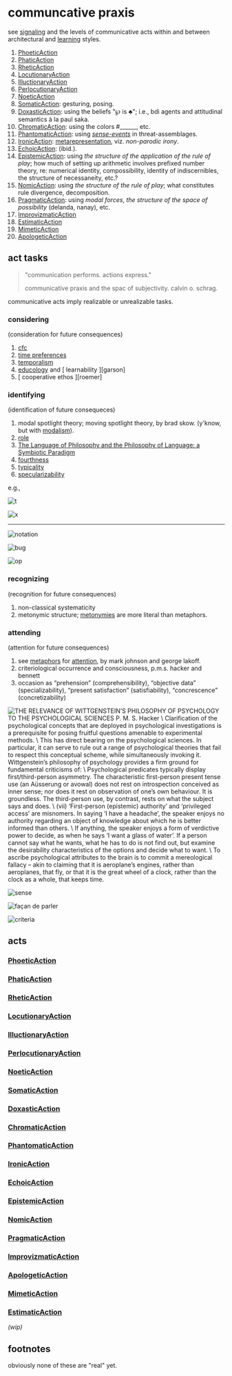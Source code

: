 # communcative praxis

see [signaling] and the levels of communicative acts within and between
architectural and [learning] styles.

1. [PhoeticAction][phoa]
2. [PhaticAction][phaa]
3. [RheticAction][rhea]
4. [LocutionaryAction][loca]
5. [IlluctionaryAction][illa]
6. [PerlocutionaryAction][pera]
7. [NoeticAction][noea]
8. [SomaticAction][soma]: gesturing, posing.
9. [DoxasticAction][doxa]: using the beliefs "℘ is ♣"; i.e., bdi agents and attitudinal semantics à la paul saka.
10. [ChromaticAction][choa]: using the colors #______, etc.
11. [PhantomaticAction][phan]: using [*sense-events*][sense] in threat-assemblages.
12. [IronicAction][iroa]: [metarepresentation][irony], viz. <em>non-parodic irony</em>.
13. [EchoicAction][echa]: (ibid.).
14. [EpistemicAction][epia]: using *the structure of the application of the
    rule of play*; how much of setting up arithmetic involves prefixed number
    theory, re: numerical identity, compossibility, identity of indiscernibles, the structure of necessaneity, etc.?
15. [NomicAction][noma]: using *the structure of the rule of play*; what 
    constitutes rule divergence, decomposition.
16. [PragmaticAction][praa]: using *modal forces*, *the structure of the space of
    possibility* (delanda, nanay), etc.
17. [ImprovizmaticAction][impa]
17. [EstimaticAction][esta]
17. [MimeticAction][mima]
17. [ApologeticAction][apoa]

## act tasks

> "communication performs. actions express."
>
> communicative praxis and the spac of subjectivity. calvin o. schrag.

communicative acts imply realizable or unrealizable tasks.

### considering 

(consideration for future consequences)

1. [cfc]
2. [time preferences][timep]
3. [temporalism]
4. [educology] and [ learnability ][garson]
5. [ cooperative ethos ][roemer]

### identifying

(identification of future consequeces)

1. modal spotlight theory; moving spotlight theory, by brad skow. (y'know,
   but with [modalism]).
2. [role]
3. [The Language of Philosophy and the Philosophy of Language: a Symbiotic Paradigm][asp]
4. [fourthness]
5. [typicality]
6. [specularizability][specularizability]

e.g.,

![t](https://raw.githubusercontent.com/nerdfiles/communicative-praxis/master/t.png)

![x](https://raw.githubusercontent.com/nerdfiles/communicative-praxis/master/x.png)

<hr />

![notation](https://raw.githubusercontent.com/nerdfiles/communicative-praxis/master/notation.png)

![bug](https://raw.githubusercontent.com/nerdfiles/communicative-praxis/master/bug.png)

![op](https://raw.githubusercontent.com/nerdfiles/communicative-praxis/master/op.png)

### recognizing 

(recognition for future consequences)

1. non-classical systematicity
2. metonymic structure; [metonymies] are more literal than
   metaphors. 

### attending

(attention for future consequences)

1. see [metaphors] for [attention], by mark johnson and george lakoff.
2. criteriological occurrence and consciousness, p.m.s. hacker and bennett
3. occasion as “prehension” (comprehensibility), “objective data”
   (specializability), “present satisfaction” (satisfiability),
   “concrescence” (concretizability)

![THE RELEVANCE OF WITTGENSTEIN’S PHILOSOPHY OF PSYCHOLOGY TO THE PSYCHOLOGICAL SCIENCES P. M. S. Hacker \ Clarification of the psychological concepts that are deployed in psychological investigations is a prerequisite for posing fruitful questions amenable to experimental methods. \ This has direct bearing on the psychological sciences. In particular, it can serve to rule out a range of psychological theories that fail to respect this conceptual scheme, while simultaneously invoking it. Wittgenstein’s philosophy of psychology provides a firm ground for fundamental criticisms of: \ Psychological predicates typically display first/third-person asymmetry. The characteristic first-person present tense use (an Aüsserung or avowal) does not rest on introspection conceived as inner sense; nor does it rest on observation of one’s own behaviour. It is groundless. The third-person use, by contrast, rests on what the subject says and does. \ (vii) ‘First-person (epistemic) authority’ and ‘privileged access’ are misnomers. In saying ‘I have a headache’, the speaker enjoys no authority regarding an object of knowledge about which he is better informed than others. \ If anything, the speaker enjoys a form of verdictive power to decide, as when he says ‘I want a glass of water’. If a person cannot say what he wants, what he has to do is not find out, but examine the desirability characteristics of the options and decide what to want. \ To ascribe psychological attributes to the brain is to commit a mereological fallacy – akin to claiming that it is aeroplane’s engines, rather than aeroplanes, that fly, or that it is the great wheel of a clock, rather than the clock as a whole, that keeps time.](https://raw.githubusercontent.com/nerdfiles/communicative-praxis/master/witty.png)

![sense](https://raw.githubusercontent.com/nerdfiles/communicative-praxis/master/sense.png)

![façan de parler](https://raw.githubusercontent.com/nerdfiles/communicative-praxis/master/facan-de-parler.png)

![criteria](https://raw.githubusercontent.com/nerdfiles/communicative-praxis/master/criteria.png)

## acts

### [PhoeticAction][phoa]

### [PhaticAction][phaa]

### [RheticAction][rhea]

### [LocutionaryAction][loca]

### [IlluctionaryAction][illa]

### [PerlocutionaryAction][pera]

### [NoeticAction][noea]

### [SomaticAction][soma]

### [DoxasticAction][doxa]

### [ChromaticAction][choa]

### [PhantomaticAction][phan]

### [IronicAction][iroa]

### [EchoicAction][echa]

### [EpistemicAction][epia]

### [NomicAction][noma]

### [PragmaticAction][praa]

### [ImprovizmaticAction][impa]

### [ApologeticAction][apoa]

### [MimeticAction][mima]

### [EstimaticAction][esta]

<em>(wip)</em>

## footnotes

obviously none of these are "real" yet.

[sense]: https://dbpedia.org/page/MySensors
[irony]: https://www.academia.edu/17031036/Irony_and_metarepresentation
[specularizability]: https://drive.google.com/file/d/11RCjsniViERPkSyuxV_067CLi37dKUsT/view?usp=sharing
[typicality]: https://www.researchgate.net/publication/260281398_Type_Field_Culture_Praxis
[fourthness]: https://www.academia.edu/3360660/The_World_According_to4_Or_Fourthness_as_a_Typological_Necessity
[attention]: https://scholarsbank.uoregon.edu/xmlui/bitstream/handle/1794/1878/Johnson_AttentionMetaphors_OCR.pdf?sequence=4
[metaphors]: http://theliterarylink.com/metaphors.html
[learning]: https://www.jstor.org/stable/20117928
[role]: https://www.researchgate.net/publication/226728046_The_Role_of_Logic_and_Ontology_in_Language_and_Reasoning
[asp]: https://drive.google.com/file/d/1nHEA5qCR7VEW-MCZPZcuSDb4-GPK1CKq/view?usp=sharing
[phoa]: https://schema.org/PhoeticActionion
[impa]: https://schema.org/ImprovizmaticAction
[esta]: https://schema.org/EstimaticAction
[mima]: https://schema.org/MimeticAction
[apoa]: https://schema.org/ApologeticAction
[noea]: https://schema.org/NoeticAction
[phan]: https://schema.org/PhantomaticAction
[iroa]: https://schema.org/IronicAction
[echa]: https://schema.org/EchoicAction
[epia]: https://schema.org/EpistemicAction
[noma]: https://schema.org/NomicAction
[praa]: https://schema.org/PragmaticAction
[choa]: https://schema.org/ChromaticAction
[doxa]: https://schema.org/DoxasticAction
[soma]: https://schema.org/SomaticAction
[phaa]: https://schema.org/PhaticActionion
[rhea]: https://schema.org/RheticActionion
[loca]: https://schema.org/LocutionaryAction
[illa]: https://schema.org/IlluctionaryAction
[pera]: https://schema.org/PerlocutionaryAction
[signaling]: https://holoentropic.tumblr.com/post/696641980437004288/if-meaning-and-being-easily-understand-is-so
[cfc]: https://en.wikipedia.org/wiki/Consideration_of_future_consequences
[timep]: https://en.wikipedia.org/wiki/Time_preference
[modalism]: https://plato.stanford.edu/entries/modality-epistemology/#ModaNorm
[plea]: https://www.researchgate.net/publication/33039407
[temporalism]: http://postscarcitymagazine.com/Article/Temporalism-38
[educology]: https://tedfrick.sitehost.iu.edu/steiner/Methodology%20of%20Theory%20Building%204mb.pdf
[metonymies]: https://www.cambridge.org/core/journals/language-and-cognition/article/metonymies-are-more-literal-than-metaphors-evidence-from-ratings-of-german-idioms/1CBBCFF893235E161608B6834860FA69

<!-- EOF -->
